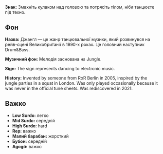 **Знак:** Змахніть кулаком над головою та потрясіть тілом, ніби танцюєте під
техно.

## Фон

**Назва:** Джангл — це жанр танцювальної музики, який розвинувся на рейв-сцені
Великобританії в 1990-х роках. Це головний наступник Drum&Bass.

**Музичний фон:** Мелодія заснована на Jungle.

**Sign:** The sign represents dancing to electronic music.

**History:** Invented by someone from RoR Berlin in 2005, inspired by the jungle
parties in a squat in London. Was only played occasionally because it was never
in the official tune sheets. Was rediscovered in 2021.

## Важко

* **Low Surdo:** легко
* **Mid Surdo:** середній
* **High Surdo:** hard
* **Rep:** важко
* **Малий барабан:** жорсткий
* **Бубон:** середній
* **Agogô:** важко
